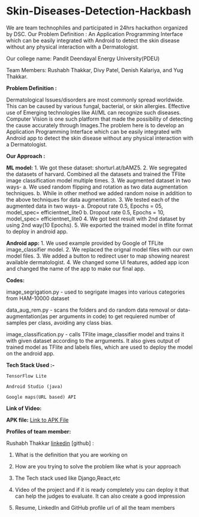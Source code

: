 # Skin-Diseases-Detection-Hackbash

We are team technophiles and participated in 24hrs hackathon organized by DSC. Our Problem Definition : An Application Programming Interface which can be easily integrated with Android to detect the skin disease without any physical interaction with a Dermatologist. 

Our college name: Pandit Deendayal Energy University(PDEU)

Team Members: Rushabh Thakkar, Divy Patel, Denish Kalariya, and Yug Thakkar.


**Problem Definition :**

Dermatological Issues/disorders are most commonly spread worldwide. This can be caused by various fungal, bacterial, or skin allergies. Effective use of Emerging technologies like AI/ML can recognize such diseases. Computer Vision is one such platform that made the possibility of detecting the cause accurately through Images.The problem here is to develop an Application Programming Interface which can be easily integrated with Android app to detect the skin disease without any physical interaction with a Dermatologist.


**Our Approach :**

   **ML model:**
              1. We got these dataset: shorturl.at/bAMZ5.
              2.  We segregated the datasets of harvard. Combined all the datasets and trained the TFlite image classification model multiple times.
              3. We augmented dataset in two ways-
                    a. We used random flipping and rotation as two data augmentation techniques.
                    b. While in other method we added random noise in addition to the above techniques for data augmentation.
              3. We tested each of the augmented data in two ways-
                    a. Dropout rate 0.5, Epochs = 05, model_spec= efficientnet_lite0
                    b. Dropout rate 0.5, Epochs = 10, model_spec= efficientnet_lite0
              4. We got best result with 2nd dataset by using 2nd way(10 Epochs).
              5. We exported the trained model in tflite format to deploy in android app.

   **Android app:**
              1. We used example provided by Google of TFLite image_classifier model.
              2. We replaced the orignal model files with our own model files.
              3. We added a button to redirect user to map showing nearest available dermatologist.
              4. We changed some UI features, added app icon and changed the name of the app to make our final app.
  
  
**Codes:**   
    
image_segrigation.py - used to segrigate images into various categories from HAM-10000 dataset

data_aug_rem.py - scans the folders and do random data removal or data-augmentation(as per arguments in code) to get requiered number of samples per class, avoiding any class bias.

image_classification.py - calls TFlite image_classifier model and trains it with given dataset according to the arrguments. It also gives output of trained model as TFlite and labels files, which are used to deploy the model on the android app.


**Tech Stack Used :-**

    TensorFlow Lite

    Android Studio (java)

    Google maps(URL based) API


**Link of Video:** 


**APK file:** [Link to APK File](https://drive.google.com/file/d/10DnwVU_na934VCRcrFEpBOYV6pfqOaVp/view?usp=sharing)


**Profiles of team member:**

Rushabh Thakkar
[linkedin](https://www.linkedin.com/in/rushabhthakkar/)
[github] :

1. What is the definition that you are working on 

2. How are you trying to solve the problem like what is your approach 

3. The Tech stack used like Django,React,etc

4. Video of the project and if it is ready completely you can deploy it that can help the judges to evaluate. It can also create a good impression

5. Resume, LinkedIn and GitHub profile url of all the team members 
